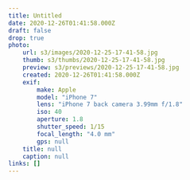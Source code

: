 ```yaml
---
title: Untitled
date: 2020-12-26T01:41:58.000Z
draft: false
drop: true
photo:
    url: s3/images/2020-12-25-17-41-58.jpg
    thumb: s3/thumbs/2020-12-25-17-41-58.jpg
    preview: s3/previews/2020-12-25-17-41-58.jpg
    created: 2020-12-26T01:41:58.000Z
    exif:
        make: Apple
        model: "iPhone 7"
        lens: "iPhone 7 back camera 3.99mm f/1.8"
        iso: 40
        aperture: 1.8
        shutter_speed: 1/15
        focal_length: "4.0 mm"
        gps: null
    title: null
    caption: null
links: []
---
```

